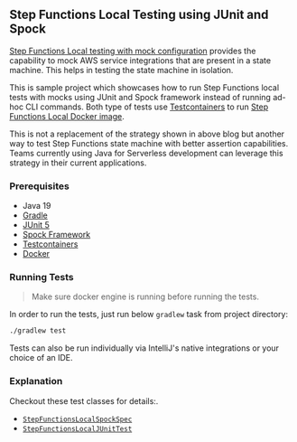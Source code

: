 ## Step Functions Local Testing using JUnit and Spock
[Step Functions Local testing with mock configuration](https://aws.amazon.com/blogs/compute/mocking-service-integrations-with-aws-step-functions-local/) 
provides the capability to mock AWS service integrations that are present in a state machine. This helps in testing the 
state machine in isolation.

This is sample project which showcases how to run Step Functions local tests with mocks using JUnit and Spock framework
instead of running ad-hoc CLI commands. Both type of tests use [Testcontainers](https://www.testcontainers.org/) to run [Step Functions Local Docker image](https://docs.aws.amazon.com/step-functions/latest/dg/sfn-local-docker.html).

This is not a replacement of the strategy shown in above blog but another way to test Step Functions state machine with
better assertion capabilities. Teams currently using Java for Serverless development can leverage this strategy in their
current applications.

### Prerequisites
 - Java 19
 - [Gradle](https://gradle.org/) 
 - [JUnit 5](https://junit.org/junit5/docs/current/user-guide/)
 - [Spock Framework](https://spockframework.org/spock/docs/2.0/all_in_one.html)
 - [Testcontainers](https://www.testcontainers.org/)
 - [Docker](https://www.docker.com/)

### Running Tests
> Make sure docker engine is running before running the tests.

In order to run the tests, just run below `gradlew` task from project directory:
```bash
./gradlew test
```

Tests can also be run individually via IntelliJ's native integrations or your choice of an IDE.

### Explanation
Checkout these test classes for details:.

 - [`StepFunctionsLocalSpockSpec`](src/test/groovy/com/example/sfn/StepFunctionsLocalSpockSpec.groovy)
 - [`StepFunctionsLocalJUnitTest`](src/test/java/com/example/sfn/StepFunctionsLocalJUnitTest.java)
